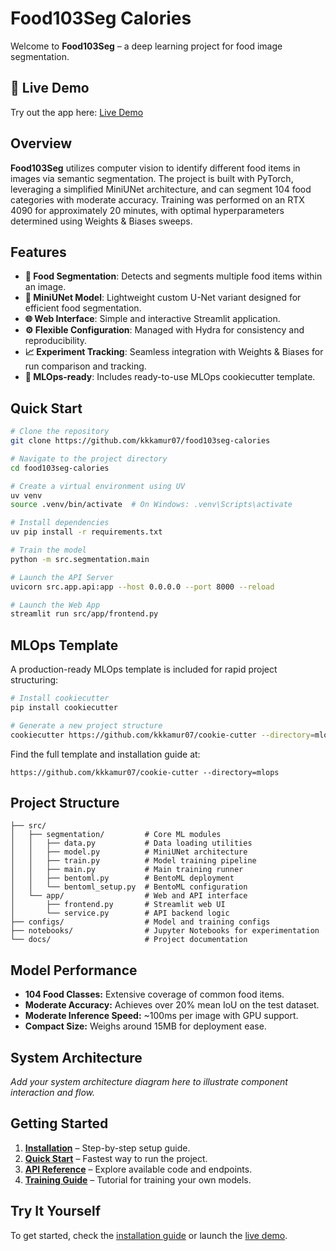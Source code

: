 # Food103Seg Calories

Welcome to **Food103Seg** – a deep learning project for food image segmentation.

## 🚀 Live Demo

Try out the app here: [Live Demo](https://segmentation-frontend-289925381630.us-central1.run.app/)

## Overview

**Food103Seg** utilizes computer vision to identify different food items in images via semantic segmentation. The project is built with PyTorch, leveraging a simplified MiniUNet architecture, and can segment 104 food categories with moderate accuracy. Training was performed on an RTX 4090 for approximately 20 minutes, with optimal hyperparameters determined using Weights & Biases sweeps.

## Features

- **🍕 Food Segmentation**: Detects and segments multiple food items within an image.
- **🧠 MiniUNet Model**: Lightweight custom U-Net variant designed for efficient food segmentation.
- **🌐 Web Interface**: Simple and interactive Streamlit application.
- **⚙️ Flexible Configuration**: Managed with Hydra for consistency and reproducibility.
- **📈 Experiment Tracking**: Seamless integration with Weights & Biases for run comparison and tracking.
- **🦾 MLOps-ready**: Includes ready-to-use MLOps cookiecutter template.

## Quick Start

```bash
# Clone the repository
git clone https://github.com/kkkamur07/food103seg-calories

# Navigate to the project directory
cd food103seg-calories

# Create a virtual environment using UV
uv venv
source .venv/bin/activate  # On Windows: .venv\Scripts\activate

# Install dependencies
uv pip install -r requirements.txt

# Train the model
python -m src.segmentation.main

# Launch the API Server
uvicorn src.app.api:app --host 0.0.0.0 --port 8000 --reload

# Launch the Web App
streamlit run src/app/frontend.py
```

## MLOps Template

A production-ready MLOps template is included for rapid project structuring:

```bash
# Install cookiecutter
pip install cookiecutter

# Generate a new project structure
cookiecutter https://github.com/kkkamur07/cookie-cutter --directory=mlops
```

Find the full template and installation guide at:
```
https://github.com/kkkamur07/cookie-cutter --directory=mlops
```

## Project Structure

```
├── src/
│   ├── segmentation/         # Core ML modules
│   │   ├── data.py           # Data loading utilities
│   │   ├── model.py          # MiniUNet architecture
│   │   ├── train.py          # Model training pipeline
│   │   ├── main.py           # Main training runner
│   │   ├── bentoml.py        # BentoML deployment
│   │   └── bentoml_setup.py  # BentoML configuration
│   └── app/                  # Web and API interface
│       ├── frontend.py       # Streamlit web UI
│       └── service.py        # API backend logic
├── configs/                  # Model and training configs
├── notebooks/                # Jupyter Notebooks for experimentation
└── docs/                     # Project documentation
```

## Model Performance

- **104 Food Classes:** Extensive coverage of common food items.
- **Moderate Accuracy:** Achieves over 20% mean IoU on the test dataset.
- **Moderate Inference Speed:** ~100ms per image with GPU support.
- **Compact Size:** Weighs around 15MB for deployment ease.

## System Architecture

<!-- Space intentionally left for a system architecture diagram.
   Insert a comprehensive diagram here (e.g. flow of data from frontend upload -> segmentation model -> API -> calorie estimates/output) for better clarity. -->

_Add your system architecture diagram here to illustrate component interaction and flow._

## Getting Started

1. **[Installation](installation.md)** – Step-by-step setup guide.
2. **[Quick Start](quickstart.md)** – Fastest way to run the project.
3. **[API Reference](api/data.md)** – Explore available code and endpoints.
4. **[Training Guide](guide/training.md)** – Tutorial for training your own models.

## Try It Yourself

To get started, check the [installation guide](installation.md) or launch the [live demo](https://segmentation-frontend-289925381630.us-central1.run.app/).
